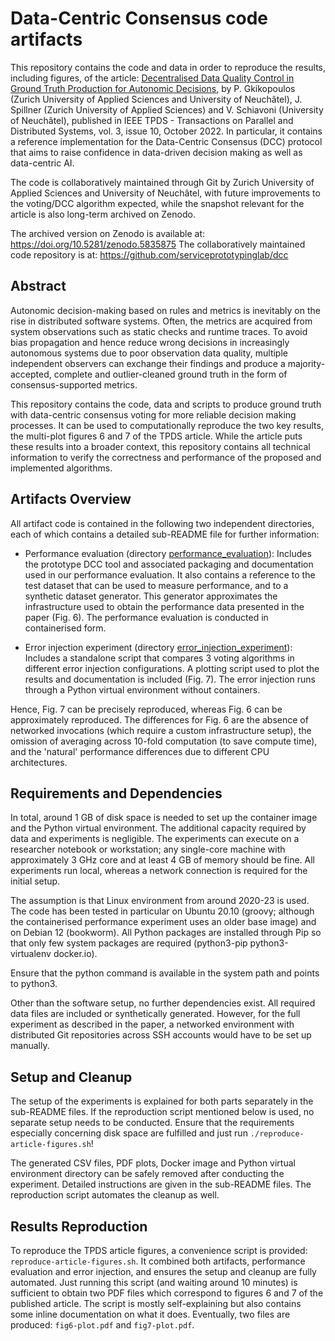 # Data-Centric Consensus code artifacts

This repository contains the code and data in order to reproduce the results, including figures, of the article: [Decentralised Data Quality Control in Ground Truth Production for Autonomic Decisions](https://ieeexplore.ieee.org/document/9681269), by P. Gkikopoulos (Zurich University of Applied Sciences and University of Neuchâtel), J. Spillner (Zurich University of Applied Sciences) and V. Schiavoni (University of Neuchâtel), published in IEEE TPDS - Transactions on Parallel and Distributed Systems, vol. 3, issue 10, October 2022. In particular, it contains a reference implementation for the Data-Centric Consensus (DCC) protocol that aims to raise confidence in data-driven decision making as well as data-centric AI.

The code is collaboratively maintained through Git by Zurich University of Applied Sciences and University of Neuchâtel, with future improvements to the voting/DCC algorithm expected, while the snapshot relevant for the article is also long-term archived on Zenodo.

The archived version on Zenodo is available at: https://doi.org/10.5281/zenodo.5835875
The collaboratively maintained code repository is at: https://github.com/serviceprototypinglab/dcc

## Abstract

Autonomic decision-making based on rules and metrics is inevitably on the rise in distributed software systems. Often, the metrics are acquired from system observations such as static checks and runtime traces. To avoid bias propagation and hence reduce wrong decisions in increasingly autonomous systems due to poor observation data quality, multiple independent observers can exchange their findings and produce a majority-accepted, complete and outlier-cleaned ground truth in the form of consensus-supported metrics.

This repository contains the code, data and scripts to produce ground truth with data-centric consensus voting for more reliable decision making processes. It can be used to computationally reproduce the two key results, the multi-plot figures 6 and 7 of the TPDS article. While the article puts these results into a broader context, this repository contains all technical information to verify the correctness and performance of the proposed and implemented algorithms.

## Artifacts Overview

All artifact code is contained in the following two independent directories, each of which contains a detailed sub-README file for further information:

- Performance evaluation (directory [performance_evaluation](performance_evaluation)): Includes the prototype DCC tool and associated packaging and documentation used in our performance evaluation. It also contains a reference to the test dataset that can be used to measure performance, and to a synthetic dataset generator. This generator approximates the infrastructure used to obtain the performance data presented in the paper (Fig. 6). The performance evaluation is conducted in containerised form.

- Error injection experiment (directory [error_injection_experiment](error_injection_experiment)): Includes a standalone script that compares 3 voting algorithms in different error injection configurations. A plotting script used to plot the results and documentation is included (Fig. 7). The error injection runs through a Python virtual environment without containers.

Hence, Fig. 7 can be precisely reproduced, whereas Fig. 6 can be approximately reproduced. The differences for Fig. 6 are the absence of networked invocations (which require a custom infrastructure setup), the omission of averaging across 10-fold computation (to save compute time), and the 'natural' performance differences due to different CPU architectures.

## Requirements and Dependencies

In total, around 1 GB of disk space is needed to set up the container image and the Python virtual environment. The additional capacity required by data and experiments is negligible. The experiments can execute on a researcher notebook or workstation; any single-core machine with approximately 3 GHz core and at least 4 GB of memory should be fine. All experiments run local, whereas a network connection is required for the initial setup.

The assumption is that Linux environment from around 2020-23 is used. The code has been tested in particular on Ubuntu 20.10 (groovy; although the containerised performance experiment uses an older base image) and on Debian 12 (bookworm). All Python packages are installed through Pip so that only few system packages are required (python3-pip python3-virtualenv docker.io).

Ensure that the python command is available in the system path and points to python3.

Other than the software setup, no further dependencies exist. All required data files are included or synthetically generated. However, for the full experiment as described in the paper, a networked environment with distributed Git repositories across SSH accounts would have to be set up manually.

## Setup and Cleanup

The setup of the experiments is explained for both parts separately in the sub-README files. If the reproduction script mentioned below is used, no separate setup needs to be conducted. Ensure that the requirements especially concerning disk space are fulfilled and just run `./reproduce-article-figures.sh`!

The generated CSV files, PDF plots, Docker image and Python virtual environment directory can be safely removed after conducting the experiment. Detailed instructions are given in the sub-README files. The reproduction script automates the cleanup as well.

## Results Reproduction

To reproduce the TPDS article figures, a convenience script is provided: `reproduce-article-figures.sh`. It combined both artifacts, performance evaluation and error injection, and ensures the setup and cleanup are fully automated. Just running this script (and waiting around 10 minutes) is sufficient to obtain two PDF files which correspond to figures 6 and 7 of the published article. The script is mostly self-explaining but also contains some inline documentation on what it does. Eventually, two files are produced: `fig6-plot.pdf` and `fig7-plot.pdf`.
